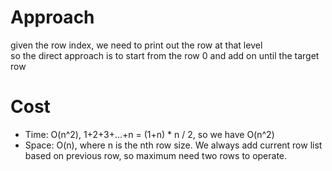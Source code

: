 # Approach 
given the row index, we need to print out the row at that level  
so the direct approach is to start from the row 0 and add on until the target row 

# Cost 
- Time: O(n^2), 1+2+3+...+n = (1+n) * n / 2, so we have O(n^2)
- Space: O(n), where n is the nth row size. We always add current row list based on previous row, so maximum need two rows to operate.  